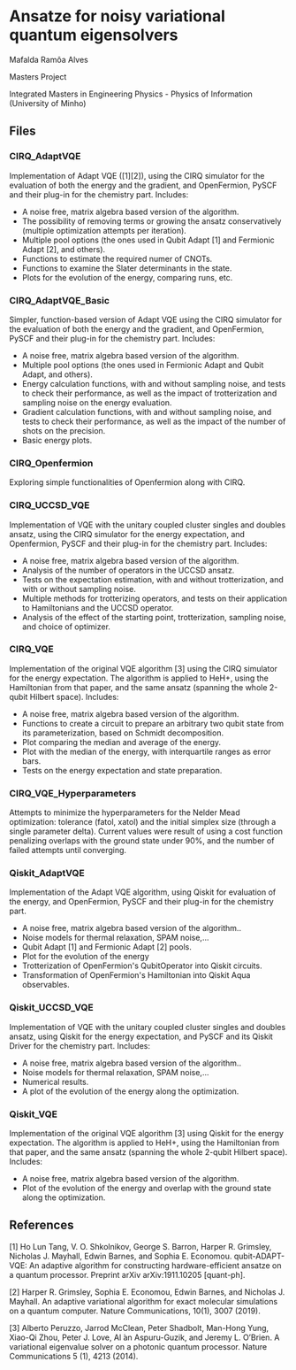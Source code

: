 # Ansatze for noisy variational quantum eigensolvers
Mafalda Ramôa Alves

Masters Project

Integrated Masters in Engineering Physics - Physics of Information (University of Minho)

## Files

### CIRQ_AdaptVQE

Implementation of Adapt VQE ([1][2]), using the CIRQ simulator for the evaluation of both the energy and the gradient, and OpenFermion, PySCF and their plug-in for the chemistry part.
Includes:
- A noise free, matrix algebra based version of the algorithm.
- The possibility of removing terms or growing the ansatz conservatively (multiple optimization attempts per iteration).
- Multiple pool options (the ones used in Qubit Adapt [1] and Fermionic Adapt [2], and others).
- Functions to estimate the required numer of CNOTs.
- Functions to examine the Slater determinants in the state.
- Plots for the evolution of the energy, comparing runs, etc.

### CIRQ_AdaptVQE_Basic
Simpler, function-based version of Adapt VQE using the CIRQ simulator  for the evaluation of both the energy and the gradient, and OpenFermion, PySCF and their plug-in for the chemistry part.
Includes:
- A noise free, matrix algebra based version of the algorithm.
- Multiple pool options (the ones used in Fermionic Adapt and Qubit Adapt, and others).
- Energy calculation functions, with and without sampling noise, and tests to check their performance, as well as the impact of trotterization and sampling noise on the energy evaluation.
- Gradient calculation functions, with and without sampling noise, and tests to check their performance, as well as the impact of the number of shots on the precision.
- Basic energy plots.

### CIRQ_Openfermion 
Exploring simple functionalities of Openfermion along with CIRQ.

### CIRQ_UCCSD_VQE
Implementation of VQE with the unitary coupled cluster singles and doubles ansatz, using the CIRQ simulator for the energy expectation, and Openfermion, PySCF and their plug-in for the chemistry part.
Includes:
- A noise free, matrix algebra based version of the algorithm.
- Analysis of the number of operators in the UCCSD ansatz.
- Tests on the expectation estimation, with and without trotterization, and with or without sampling noise.
- Multiple methods for trotterizing operators, and tests on their application to Hamiltonians and the UCCSD operator.
- Analysis of the effect of the starting point, trotterization, sampling noise, and choice of optimizer.

### CIRQ_VQE 
Implementation of the original VQE algorithm [3] using the CIRQ simulator for the energy expectation. The algorithm is applied to HeH+, using the Hamiltonian from that paper, and the same ansatz (spanning the whole 2-qubit Hilbert space).
Includes:
- A noise free, matrix algebra based version of the algorithm.
- Functions to create a circuit to prepare an arbitrary two qubit state from its parameterization, based on Schmidt decomposition.
- Plot comparing the median and average of the energy.
- Plot with the median of the energy, with interquartile ranges as error bars.
- Tests on the energy expectation and state preparation.

### CIRQ_VQE_Hyperparameters
Attempts to minimize the hyperparameters for the Nelder Mead optimization: tolerance (fatol, xatol) and the initial simplex size (through a single parameter delta). 
Current values were result of using a cost function penalizing overlaps with the ground state under 90%, and the number of failed attempts until converging.

### Qiskit_AdaptVQE
Implementation of the Adapt VQE algorithm, using Qiskit for evaluation of the energy, and OpenFermion, PySCF and their plug-in for the chemistry part.
- A noise free, matrix algebra based version of the algorithm..
- Noise models for thermal relaxation, SPAM noise,... 
- Qubit Adapt [1] and Fermionic Adapt [2] pools.
- Plot for the evolution of the energy
- Trotterization of OpenFermion's QubitOperator into Qiskit circuits.
- Transformation of OpenFermion's Hamiltonian into Qiskit Aqua observables.


### Qiskit_UCCSD_VQE
Implementation of VQE with the unitary coupled cluster singles and doubles ansatz, using Qiskit for the energy expectation, and PySCF and its Qiskit Driver for the chemistry part.
Includes:
- A noise free, matrix algebra based version of the algorithm..
- Noise models for thermal relaxation, SPAM noise,... 
- Numerical results.
- A plot of the evolution of the energy along the optimization.

### Qiskit_VQE
Implementation of the original VQE algorithm [3] using Qiskit for the energy expectation. The algorithm is applied to HeH+, using the Hamiltonian from that paper, and the same ansatz (spanning the whole 2-qubit Hilbert space).
Includes:
- A noise free, matrix algebra based version of the algorithm.
- Plot of the evolution of the energy and overlap with the ground state along the optimization.

## References
[1]  Ho  Lun  Tang,  V.  O.  Shkolnikov, George S.  Barron, Harper R.  Grimsley, Nicholas J. Mayhall, Edwin Barnes, and Sophia E. Economou. qubit-ADAPT-VQE:  An adaptive algorithm for constructing hardware-efficient ansatze on a quantum processor. Preprint arXiv arXiv:1911.10205 [quant-ph].

[2] Harper R. Grimsley, Sophia E. Economou, Edwin Barnes, and Nicholas J. Mayhall. An adaptive variational algorithm for exact molecular simulations on a quantum computer. Nature Communications, 10(1), 3007 (2019).

[3] Alberto Peruzzo, Jarrod McClean, Peter Shadbolt, Man-Hong Yung, Xiao-Qi Zhou, Peter J.  Love, Al ́an Aspuru-Guzik, and Jeremy L.  O’Brien.   A variational eigenvalue solver on a photonic quantum processor. Nature Communications 5 (1), 4213 (2014).
